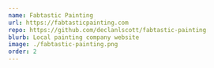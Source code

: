```yaml
---
name: Fabtastic Painting
url: https://fabtasticpainting.com
repo: https://github.com/declanlscott/fabtastic-painting
blurb: Local painting company website
image: ./fabtastic-painting.png
order: 2
---
```

